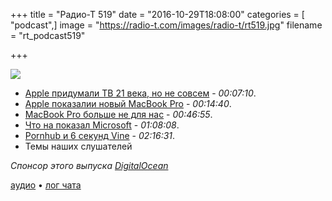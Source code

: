 +++
title = "Радио-Т 519"
date = "2016-10-29T18:08:00"
categories = [ "podcast",]
image = "https://radio-t.com/images/radio-t/rt519.jpg"
filename = "rt_podcast519"

+++

![](https://radio-t.com/images/radio-t/rt519.jpg)

- [Apple придумали ТВ 21 века, но не совсем](http://fortune.com/2016/10/27/apple-tv-holes/) - *00:07:10*.
- [Apple показалии новый MacBook Pro](https://techcrunch.com/2016/10/27/apples-macbook-pro-event-recap-2016/) - *00:14:40*.
- [MacBook Pro больше не для нас](https://blog.devteam.space/new-macbook-pro-is-not-a-laptop-for-developers-anymore-d0d4b1b8b7de?gi=7d3054683958) - *00:46:55*.
- [Что на показал Microsoft](https://techcrunch.com/gallery/everything-announced-at-microsofts-windows-10-and-surface-event/) - *01:08:08*.
- [Pornhub и 6 секунд Vine](https://www.cnet.com/news/pornhub-offers-to-buy-vine-6-seconds-twitter-jack-dorsey/) - *02:16:31*.
- Темы наших слушателей

_Спонсор этого выпуска [DigitalOcean](https://www.digitalocean.com)_

[аудио](http://cdn.radio-t.com/rt_podcast519.mp3) • [лог чата](http://chat.radio-t.com/logs/radio-t-519.html)
<audio src="http://cdn.radio-t.com/rt_podcast519.mp3" preload="none"></audio>
